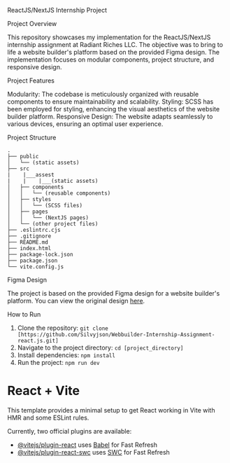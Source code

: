 ReactJS/NextJS Internship Project

Project Overview

This repository showcases my implementation for the ReactJS/NextJS internship assignment at Radiant Riches LLC. The objective was to bring to life a website builder's platform based on the provided Figma design. The implementation focuses on modular components, project structure, and responsive design.

Project Features

Modularity: The codebase is meticulously organized with reusable components to ensure maintainability and scalability.
Styling: SCSS has been employed for styling, enhancing the visual aesthetics of the website builder platform.
Responsive Design: The website adapts seamlessly to various devices, ensuring an optimal user experience.

Project Structure

```
.
├── public
│   └── (static assets)
├── src
|    |___assest
|    |    |___(static assets)
│   ├── components
│   │   └── (reusable components)
│   ├── styles
│   │   └── (SCSS files)
│   ├── pages
│   │   └── (NextJS pages)
│   └── (other project files)
├── .eslintrc.cjs
├── .gitignore
├── README.md
├── index.html
├── package-lock.json
├── package.json
└── vite.config.js
```

Figma Design

The project is based on the provided Figma design for a website builder's platform. You can view the original design [here](http://tinyurl.com/figma-intern).

How to Run

1. Clone the repository: `git clone [https://github.com/Silvyjson/Webbuilder-Internship-Assignment-react.js.git]`
2. Navigate to the project directory: `cd [project_directory]`
3. Install dependencies: `npm install`
4. Run the project: `npm run dev`


# React + Vite

This template provides a minimal setup to get React working in Vite with HMR and some ESLint rules.

Currently, two official plugins are available:

- [@vitejs/plugin-react](https://github.com/vitejs/vite-plugin-react/blob/main/packages/plugin-react/README.md) uses [Babel](https://babeljs.io/) for Fast Refresh
- [@vitejs/plugin-react-swc](https://github.com/vitejs/vite-plugin-react-swc) uses [SWC](https://swc.rs/) for Fast Refresh
